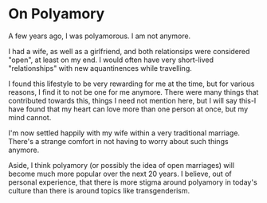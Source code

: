 # On Polyamory

A few years ago, I was polyamorous. I am not anymore.

I had a wife, as well as a girlfriend, and both relationsips were considered "open", at least on my end. I would often have very short-lived "relationships" with new aquantinences while travelling.

I found this lifestyle to be very rewarding for me at the time, but for various reasons, I find it to not be one for me anymore. There were many things that contributed towards this, things I need not mention here, but I will say this-I have found that my heart can love more than one person at once, but my mind cannot.

I'm now settled happily with my wife within a very traditional marriage. There's a strange comfort in not having to worry about such things anymore. 

Aside, I think polyamory (or possibly the idea of open marriages) will become much more popular over the next 20 years. I believe, out of personal experience, that there is more stigma around polyamory in today's culture than there is around topics like transgenderism.